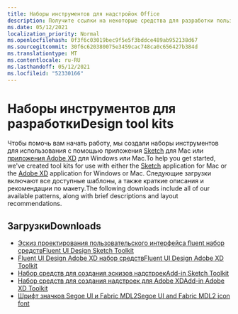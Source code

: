 ```yaml
---
title: Наборы инструментов для надстройок Office
description: Получите ссылки на некоторые средства для разработки пользовательского интерфейса надстройки Office.
ms.date: 05/12/2021
localization_priority: Normal
ms.openlocfilehash: 0f3f6c03019bec9f5e5f3bddce489ab952138d67
ms.sourcegitcommit: 30f6c620380075e3459cac748ca0c656427b384d
ms.translationtype: MT
ms.contentlocale: ru-RU
ms.lasthandoff: 05/12/2021
ms.locfileid: "52330166"
---
```

# <a name="design-tool-kits"></a><span data-ttu-id="f5d5b-103">Наборы инструментов для разработки</span><span class="sxs-lookup"><span data-stu-id="f5d5b-103">Design tool kits</span></span>

<span data-ttu-id="f5d5b-104">Чтобы помочь вам начать работу, мы создали наборы инструментов для использования с помощью приложения [Sketch](https://www.sketch.com/) для Mac или [приложения Adobe XD](https://www.adobe.com/products/xd/features.html) для Windows или Mac.</span><span class="sxs-lookup"><span data-stu-id="f5d5b-104">To help you get started, we've created tool kits for use with either the [Sketch](https://www.sketch.com/) application for Mac or the [Adobe XD](https://www.adobe.com/products/xd/features.html) application for Windows or Mac.</span></span> <span data-ttu-id="f5d5b-105">Следующие загрузки включают все доступные шаблоны, а также краткие описания и рекомендации по макету.</span><span class="sxs-lookup"><span data-stu-id="f5d5b-105">The following downloads include all of our available patterns, along with brief descriptions and layout recommendations.</span></span>

## <a name="downloads"></a><span data-ttu-id="f5d5b-106">Загрузки</span><span class="sxs-lookup"><span data-stu-id="f5d5b-106">Downloads</span></span>

* [<span data-ttu-id="f5d5b-107">Эскиз проектирования пользовательского интерфейса fluent набор средств</span><span class="sxs-lookup"><span data-stu-id="f5d5b-107">Fluent UI Design Sketch Toolkit</span></span>](https://aka.ms/fabric-sketch-toolkit)
* [<span data-ttu-id="f5d5b-108">Fluent UI Design Adobe XD набор средств</span><span class="sxs-lookup"><span data-stu-id="f5d5b-108">Fluent UI Design Adobe XD Toolkit</span></span>](https://aka.ms/fabric-toolkit)
* [<span data-ttu-id="f5d5b-109">Набор средств для создания эскизов надстроек</span><span class="sxs-lookup"><span data-stu-id="f5d5b-109">Add-in Sketch Toolkit</span></span>](https://aka.ms/addins_sketch_toolkit)
* [<span data-ttu-id="f5d5b-110">Набор средств для создания надстроек для Adobe XD</span><span class="sxs-lookup"><span data-stu-id="f5d5b-110">Add-in Adobe XD Toolkit</span></span>](https://aka.ms/addins_toolkit)
* [<span data-ttu-id="f5d5b-111">Шрифт значков Segoe UI и Fabric MDL2</span><span class="sxs-lookup"><span data-stu-id="f5d5b-111">Segoe UI and Fabric MDL2 icon font</span></span>](https://static2.sharepointonline.com/files/fabric/fabric-website/files/segoeui_fabricmdl2_icon_fonts.zip)
